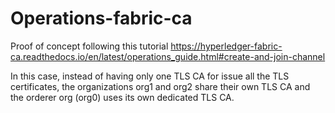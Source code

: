 # Operations-fabric-ca

Proof of concept following this tutorial https://hyperledger-fabric-ca.readthedocs.io/en/latest/operations_guide.html#create-and-join-channel

In this case, instead of having only one TLS CA for issue all the TLS certificates, the organizations org1 and org2 share their own TLS CA and the orderer org (org0) uses its own dedicated TLS CA.
